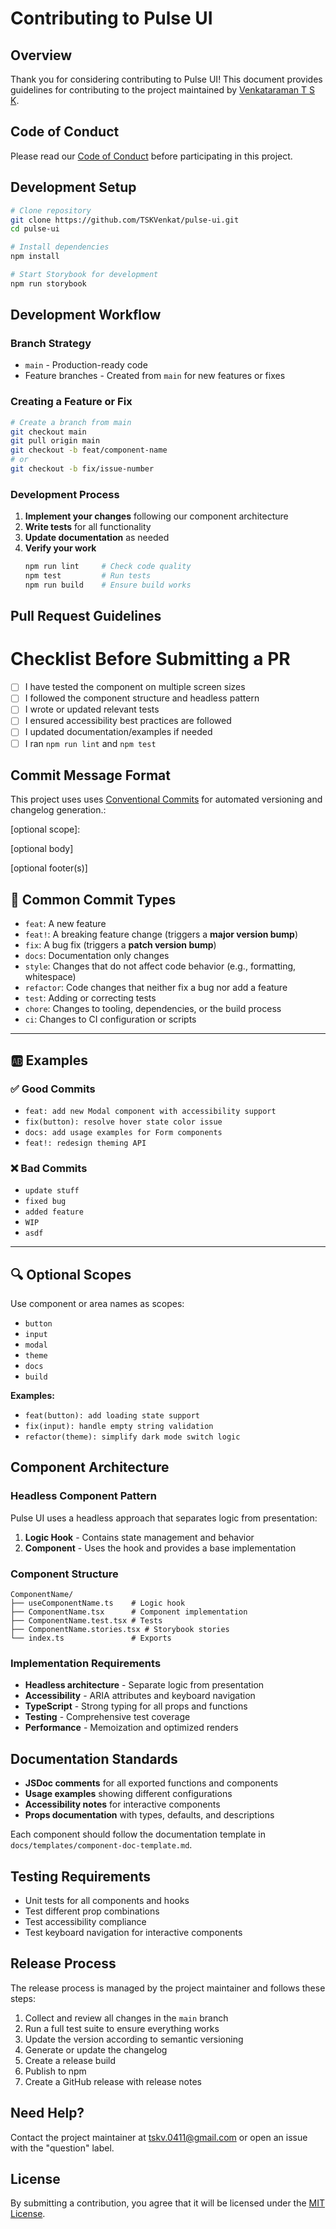 # Contributing to Pulse UI

## Overview

Thank you for considering contributing to Pulse UI! This document provides guidelines for contributing to the project maintained by [Venkataraman T S K](https://github.com/TSKVenkat).

## Code of Conduct

Please read our [Code of Conduct](./CODE_OF_CONDUCT.md) before participating in this project.

## Development Setup

```bash
# Clone repository
git clone https://github.com/TSKVenkat/pulse-ui.git
cd pulse-ui

# Install dependencies
npm install

# Start Storybook for development
npm run storybook
```

## Development Workflow

### Branch Strategy

- `main` - Production-ready code
- Feature branches - Created from `main` for new features or fixes

### Creating a Feature or Fix

```bash
# Create a branch from main
git checkout main
git pull origin main
git checkout -b feat/component-name
# or
git checkout -b fix/issue-number
```

### Development Process

1. **Implement your changes** following our component architecture
2. **Write tests** for all functionality
3. **Update documentation** as needed
4. **Verify your work**
   ```bash
   npm run lint     # Check code quality
   npm test         # Run tests
   npm run build    # Ensure build works
   ```

## Pull Request Guidelines

# Checklist Before Submitting a PR

- [ ] I have tested the component on multiple screen sizes
- [ ] I followed the component structure and headless pattern
- [ ] I wrote or updated relevant tests
- [ ] I ensured accessibility best practices are followed
- [ ] I updated documentation/examples if needed
- [ ] I ran `npm run lint` and `npm test`

## Commit Message Format

This project uses uses [Conventional Commits](https://www.conventionalcommits.org/) for automated versioning and changelog generation.:

<type>[optional scope]: <description>

[optional body]

[optional footer(s)]

## 🔁 Common Commit Types

- `feat`: A new feature  
- `feat!`: A breaking feature change (triggers a **major version bump**)  
- `fix`: A bug fix (triggers a **patch version bump**)  
- `docs`: Documentation only changes  
- `style`: Changes that do not affect code behavior (e.g., formatting, whitespace)  
- `refactor`: Code changes that neither fix a bug nor add a feature  
- `test`: Adding or correcting tests  
- `chore`: Changes to tooling, dependencies, or the build process  
- `ci`: Changes to CI configuration or scripts  

---

## 🆎 Examples

### ✅ Good Commits

- `feat: add new Modal component with accessibility support`
- `fix(button): resolve hover state color issue`
- `docs: add usage examples for Form components`
- `feat!: redesign theming API`  


### ❌ Bad Commits

- `update stuff`
- `fixed bug`
- `added feature`
- `WIP`
- `asdf`

---

## 🔍 Optional Scopes

Use component or area names as scopes:

- `button`
- `input`
- `modal`
- `theme`
- `docs`
- `build`

**Examples:**

- `feat(button): add loading state support`
- `fix(input): handle empty string validation`
- `refactor(theme): simplify dark mode switch logic`


## Component Architecture

### Headless Component Pattern

Pulse UI uses a headless approach that separates logic from presentation:

1. **Logic Hook** - Contains state management and behavior
2. **Component** - Uses the hook and provides a base implementation

### Component Structure

```
ComponentName/
├── useComponentName.ts    # Logic hook
├── ComponentName.tsx      # Component implementation
├── ComponentName.test.tsx # Tests
├── ComponentName.stories.tsx # Storybook stories
└── index.ts               # Exports
```

### Implementation Requirements

- **Headless architecture** - Separate logic from presentation
- **Accessibility** - ARIA attributes and keyboard navigation
- **TypeScript** - Strong typing for all props and functions
- **Testing** - Comprehensive test coverage
- **Performance** - Memoization and optimized renders

## Documentation Standards

- **JSDoc comments** for all exported functions and components
- **Usage examples** showing different configurations
- **Accessibility notes** for interactive components
- **Props documentation** with types, defaults, and descriptions

Each component should follow the documentation template in `docs/templates/component-doc-template.md`.

## Testing Requirements

- Unit tests for all components and hooks
- Test different prop combinations
- Test accessibility compliance
- Test keyboard navigation for interactive components

## Release Process

The release process is managed by the project maintainer and follows these steps:

1. Collect and review all changes in the `main` branch
2. Run a full test suite to ensure everything works
3. Update the version according to semantic versioning
4. Generate or update the changelog
5. Create a release build
6. Publish to npm
7. Create a GitHub release with release notes

## Need Help?

Contact the project maintainer at tskv.0411@gmail.com or open an issue with the "question" label.

## License

By submitting a contribution, you agree that it will be licensed under the [MIT License](LICENSE).